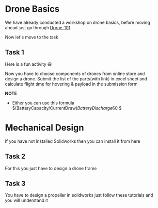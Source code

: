 # Drone Basics 
We have already conducted a workshop on drone basics, before moving ahead just go through [Drone-101](https://github.com/Bhaveshmeghwal21/Drone-101/tree/main)

Now let's move to the task 
## Task 1
Here is a fun activity 😃

Now you have to choose components of drones from online store and design a drone. Submit the list of the parts(with link) in excel sheet and calculate flight time for hovering & payload in the submission form

**NOTE** 
- Either you can use this formula $(BatteryCapacity/CurrentDraw)*BatteryDischarge*60 $

# Mechanical Design
If you have not installed Solidworks then you can install it from here

## Task 2 
For this you just have to design a drone frame 

## Task 3 
You have to design a propeller in solidworks just follow these tutorials and you will understand it 
